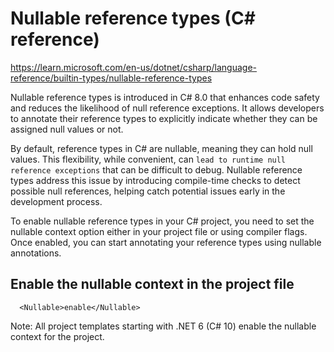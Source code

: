 # Nullable reference types (C# reference)
https://learn.microsoft.com/en-us/dotnet/csharp/language-reference/builtin-types/nullable-reference-types


Nullable reference types is introduced in C# 8.0 that enhances code safety and reduces the likelihood of null reference exceptions. 
It allows developers to annotate their reference types to explicitly indicate whether they can be assigned null values or not.

By default, reference types in C# are nullable, meaning they can hold null values. This flexibility, while convenient, can `lead to runtime null reference exceptions` that can be difficult to debug. Nullable reference types address this issue by introducing compile-time checks to detect possible null references, helping catch potential issues early in the development process.

To enable nullable reference types in your C# project, you need to set the nullable context option either in your project file or using compiler flags. Once enabled, you can start annotating your reference types using nullable annotations.

## Enable the nullable context in the project file
```
  <Nullable>enable</Nullable>
```
Note: All project templates starting with .NET 6 (C# 10) enable the nullable context for the project. 
